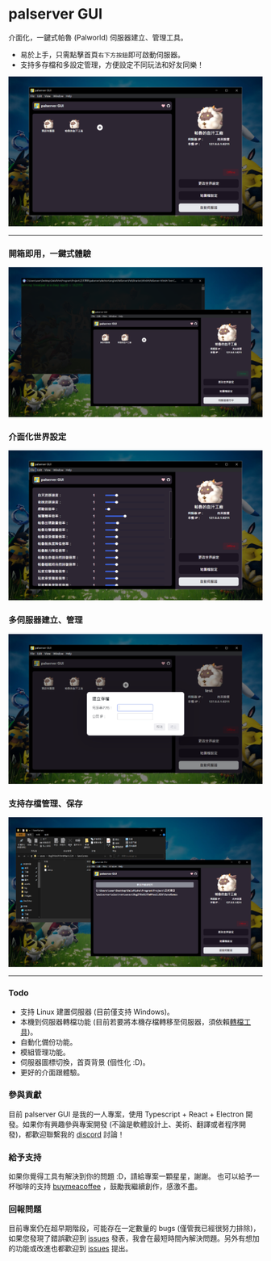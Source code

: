 # palserver GUI

介面化，一鍵式帕魯 (Palworld) 伺服器建立、管理工具。

- 易於上手，只需點擊首頁`右下方按鈕`即可啟動伺服器。
- 支持多存檔和多設定管理，方便設定不同玩法和好友同樂！

![alt text](/readme//2.png)

---

### 開箱即用，一鍵式體驗

![alt text](/readme//1.png)

### 介面化世界設定

![alt text](/readme//3.png)

### 多伺服器建立、管理

![alt text](/readme/5.png)

### 支持存檔管理、保存

![alt text](/readme//4.png)

---

### Todo

- 支持 Linux 建置伺服器 (目前僅支持 Windows)。
- 本機到伺服器轉檔功能 (目前若要將本機存檔轉移至伺服器，須依賴[轉檔工具](https://github.com/xNul/palworld-host-save-fix))。
- 自動化備份功能。
- 模組管理功能。
- 伺服器圖標切換，首頁背景 (個性化 :D)。
- 更好的介面跟體驗。

### 參與貢獻

目前 palserver GUI 是我的一人專案，使用 Typescript + React + Electron 開發。如果你有興趣參與專案開發 (不論是軟體設計上、美術、翻譯或者程序開發)，都歡迎聯繫我的 [discord](https://discord.com/users/520869862650937364) 討論！

### 給予支持

如果你覺得工具有解決到你的問題 :D，請給專案一顆星星，謝謝。
也可以給予一杯咖啡的支持 [buymeacoffee](https://www.buymeacoffee.com/dalufish) ，鼓勵我繼續創作，感激不盡。

### 回報問題

目前專案仍在超早期階段，可能存在一定數量的 bugs (僅管我已經很努力排除)，如果您發現了錯誤歡迎到 [issues](https://github.com/Dalufishe/palserver-GUI/issues) 發表，我會在最短時間內解決問題。另外有想加的功能或改進也都歡迎到 [issues](https://github.com/Dalufishe/palserver-GUI/issues) 提出。
